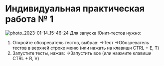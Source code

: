 # Индивидуальная практическая работа № 1
![photo_2023-01-14_15-46-24](https://user-images.githubusercontent.com/79315532/212472324-81d4a08c-efdd-465e-b60a-d7593d2eae97.jpg)
Для запуска Юнит-тестов нужно:
1) Откройте обозреватель тестов, выбрав:
   ->Тест
   ->Обозреватель тестов в верхней строке меню (или нажать на клавиши CTRL + E, T) 
2) Запустите тесты, нажав:
   ->Запустить все (или нажмите клавиши CTRL + R, V)
